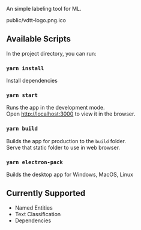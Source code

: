 An simple labeling tool for ML.

public/vdtt-logo.png.ico

## Available Scripts
In the project directory, you can run:

### `yarn install`
Install dependencies

### `yarn start`
Runs the app in the development mode.<br>
Open [http://localhost:3000](http://localhost:3000) to view it in the browser.

### `yarn build`
Builds the app for production to the `build` folder.<br>
Serve that static folder to use in web browser.

### `yarn electron-pack`
Builds the desktop app for Windows, MacOS, Linux

## Currently Supported
- Named Entities
- Text Classification
- Dependencies
